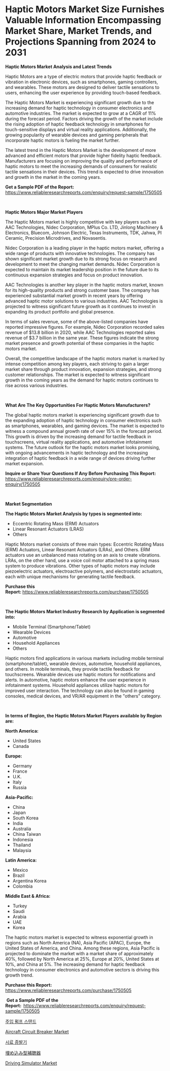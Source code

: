 <p><h1>Haptic Motors Market Size Furnishes Valuable Information Encompassing Market Share, Market Trends, and Projections Spanning from 2024 to 2031</h1></p><p><strong>Haptic Motors Market Analysis and Latest Trends</strong></p>
<p><p>Haptic Motors are a type of electric motors that provide haptic feedback or vibration in electronic devices, such as smartphones, gaming controllers, and wearables. These motors are designed to deliver tactile sensations to users, enhancing the user experience by providing touch-based feedback.</p><p>The Haptic Motors Market is experiencing significant growth due to the increasing demand for haptic technology in consumer electronics and automotive industries. The market is expected to grow at a CAGR of 11% during the forecast period. Factors driving the growth of the market include the rising adoption of haptic feedback technology in smartphones for touch-sensitive displays and virtual reality applications. Additionally, the growing popularity of wearable devices and gaming peripherals that incorporate haptic motors is fueling the market further.</p><p>The latest trend in the Haptic Motors Market is the development of more advanced and efficient motors that provide higher fidelity haptic feedback. Manufacturers are focusing on improving the quality and performance of haptic motors to meet the increasing demands of consumers for realistic tactile sensations in their devices. This trend is expected to drive innovation and growth in the market in the coming years.</p></p>
<p><strong>Get a Sample PDF of the Report:&nbsp;</strong> <a href="https://www.reliableresearchreports.com/enquiry/request-sample/1750505">https://www.reliableresearchreports.com/enquiry/request-sample/1750505</a></p>
<p>&nbsp;</p>
<p><strong>Haptic Motors Major Market Players</strong></p>
<p><p>The Haptic Motors market is highly competitive with key players such as AAC Technologies, Nidec Corporation, MPlus Co. LTD, Jinlong Machinery & Electronics, Bluecom, Johnson Electric, Texas Instruments, TDK, Jahwa, PI Ceramic, Precision Microdrives, and Novasentis.</p><p>Nidec Corporation is a leading player in the haptic motors market, offering a wide range of products with innovative technologies. The company has shown significant market growth due to its strong focus on research and development to meet the changing market demands. Nidec Corporation is expected to maintain its market leadership position in the future due to its continuous expansion strategies and focus on product innovation.</p><p>AAC Technologies is another key player in the haptic motors market, known for its high-quality products and strong customer base. The company has experienced substantial market growth in recent years by offering advanced haptic motor solutions to various industries. AAC Technologies is projected to witness significant future growth as it continues to invest in expanding its product portfolio and global presence.</p><p>In terms of sales revenue, some of the above-listed companies have reported impressive figures. For example, Nidec Corporation recorded sales revenue of $13.8 billion in 2020, while AAC Technologies reported sales revenue of $3.7 billion in the same year. These figures indicate the strong market presence and growth potential of these companies in the haptic motors market.</p><p>Overall, the competitive landscape of the haptic motors market is marked by intense competition among key players, each striving to gain a larger market share through product innovation, expansion strategies, and strong customer relationships. The market is expected to witness significant growth in the coming years as the demand for haptic motors continues to rise across various industries.</p></p>
<p>&nbsp;</p>
<p><strong>What Are The Key Opportunities For Haptic Motors Manufacturers?</strong></p>
<p><p>The global haptic motors market is experiencing significant growth due to the expanding adoption of haptic technology in consumer electronics such as smartphones, wearables, and gaming devices. The market is expected to witness a compound annual growth rate of over 15% in the forecast period. This growth is driven by the increasing demand for tactile feedback in touchscreens, virtual reality applications, and automotive infotainment systems. The future outlook for the haptic motors market looks promising, with ongoing advancements in haptic technology and the increasing integration of haptic feedback in a wide range of devices driving further market expansion.</p></p>
<p><strong>Inquire or Share Your Questions If Any Before Purchasing This Report:</strong> <a href="https://www.reliableresearchreports.com/enquiry/pre-order-enquiry/1750505">https://www.reliableresearchreports.com/enquiry/pre-order-enquiry/1750505</a></p>
<p>&nbsp;</p>
<p><strong>Market Segmentation</strong></p>
<p><strong>The Haptic Motors Market Analysis by types is segmented into:</strong></p>
<p><ul><li>Eccentric Rotating Mass (ERM) Actuators</li><li>Linear Resonant Actuators (LRAS)</li><li>Others</li></ul></p>
<p><p>Haptic Motors market consists of three main types: Eccentric Rotating Mass (ERM) Actuators, Linear Resonant Actuators (LRAs), and Others. ERM actuators use an unbalanced mass rotating on an axis to create vibrations. LRAs, on the other hand, use a voice coil motor attached to a spring mass system to produce vibrations. Other types of haptic motors may include piezoelectric actuators, electroactive polymers, and electrostatic actuators, each with unique mechanisms for generating tactile feedback.</p></p>
<p><strong>Purchase this Report:&nbsp;</strong><a href="https://www.reliableresearchreports.com/purchase/1750505">https://www.reliableresearchreports.com/purchase/1750505</a></p>
<p>&nbsp;</p>
<p><strong>The Haptic Motors Market Industry Research by Application is segmented into:</strong></p>
<p><ul><li>Mobile Terminal (Smartphone/Tablet)</li><li>Wearable Devices</li><li>Automotive</li><li>Household Appliances</li><li>Others</li></ul></p>
<p><p>Haptic motors find applications in various markets including mobile terminal (smartphone/tablet), wearable devices, automotive, household appliances, and others. In mobile terminals, they provide tactile feedback for touchscreens. Wearable devices use haptic motors for notifications and alerts. In automotive, haptic motors enhance the user experience in infotainment systems. Household appliances utilize haptic motors for improved user interaction. The technology can also be found in gaming consoles, medical devices, and VR/AR equipment in the "others" category.</p></p>
<p>&nbsp;</p>
<p><strong>In terms of Region, the Haptic Motors Market Players available by Region are:</strong></p>
<p>
    <p> <strong> North America: </strong>
        <ul>
            <li>United States</li>
            <li>Canada</li>
        </ul>
        </p> 
    <p> <strong> Europe: </strong>
        <ul>
            <li>Germany</li>
            <li>France</li>
            <li>U.K.</li>
            <li>Italy</li>
            <li>Russia</li>
        </ul>
        </p> 
    <p> <strong> Asia-Pacific: </strong>
        <ul>
            <li>China</li>
            <li>Japan</li>
            <li>South Korea</li>
            <li>India</li>
            <li>Australia</li>
            <li>China Taiwan</li>
            <li>Indonesia</li>
            <li>Thailand</li>
            <li>Malaysia</li>
        </ul>
        </p> 
    <p> <strong> Latin America: </strong>
        <ul>
            <li>Mexico</li>
            <li>Brazil</li>
            <li>Argentina Korea</li>
            <li>Colombia</li>
        </ul>
        </p> 
    <p> <strong> Middle East & Africa: </strong>
        <ul>
            <li>Turkey</li>
            <li>Saudi</li>
            <li>Arabia</li>
            <li>UAE</li>
            <li>Korea</li>
        </ul>
    </p>
    </p>
<p><p>The haptic motors market is expected to witness exponential growth in regions such as North America (NA), Asia Pacific (APAC), Europe, the United States of America, and China. Among these regions, Asia Pacific is projected to dominate the market with a market share of approximately 40%, followed by North America at 25%, Europe at 20%, United States at 10%, and China at 5%. The increasing demand for haptic feedback technology in consumer electronics and automotive sectors is driving this growth trend.</p></p>
<p><strong>Purchase this Report: </strong><a href="https://www.reliableresearchreports.com/purchase/1750505">https://www.reliableresearchreports.com/purchase/1750505</a></p>
<p>&nbsp;<strong>Get a Sample PDF of the Report:&nbsp;&nbsp;</strong><a href="https://www.reliableresearchreports.com/enquiry/request-sample/1750505">https://www.reliableresearchreports.com/enquiry/request-sample/1750505</a></p>
<p><strong></strong></p>
<p><p><a href="https://github.com/bunxhcci35271755/Market-Research-Report-List-1/blob/main/93510949493.md">주입 펌프 스탠드</a></p><p><a href="https://github.com/prosalinda88/Market-Research-Report-List-3/blob/main/aircraft-circuit-breaker-market.md">Aircraft Circuit Breaker Market</a></p><p><a href="https://github.com/fredrickeglers/Market-Research-Report-List-1/blob/main/17462479494.md">시료 증발기</a></p><p><a href="https://github.com/efcvopdgkdx128/Market-Research-Report-List-1/blob/main/317488610098.md">埋め込み型補聴器</a></p><p><a href="https://issuu.com/reportprime-2/docs/driving-simulator-market-size-2030.pptx">Driving Simulator Market</a></p></p>